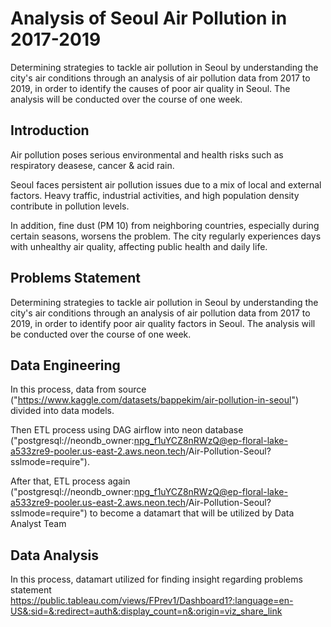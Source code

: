 
# Analysis of Seoul Air Pollution in 2017-2019 

Determining strategies to tackle air pollution in Seoul by understanding the city's air conditions through an analysis of air pollution data from 2017 to 2019, in order to identify the causes of poor air quality in Seoul. The analysis will be conducted over the course of one week.


## Introduction
Air pollution poses serious environmental and health risks such as respiratory deasese, cancer & acid rain.

Seoul faces persistent air pollution issues due to a mix of local and external factors. Heavy traffic, industrial activities, and high population density contribute in pollution levels.

In addition, fine dust (PM 10) from neighboring countries, especially during certain seasons, worsens the problem. The city regularly experiences days with unhealthy air quality, affecting public health and daily life.


## Problems Statement

Determining strategies to tackle air pollution in Seoul by understanding the city's air conditions through an analysis of air pollution data from 2017 to 2019, in order to identify poor air quality factors in Seoul. The analysis will be conducted over the course of one week.


## Data Engineering
In this process, data from source ("https://www.kaggle.com/datasets/bappekim/air-pollution-in-seoul") divided into data models.

Then ETL process using DAG airflow into neon database ("postgresql://neondb_owner:npg_f1uYCZ8nRWzQ@ep-floral-lake-a533zre9-pooler.us-east-2.aws.neon.tech/Air-Pollution-Seoul?sslmode=require").

After that, ETL process again ("postgresql://neondb_owner:npg_f1uYCZ8nRWzQ@ep-floral-lake-a533zre9-pooler.us-east-2.aws.neon.tech/Air-Pollution-Seoul?sslmode=require") to become a datamart that will be utilized by Data Analyst Team


## Data Analysis
In this process, datamart utilized for finding insight regarding problems statement https://public.tableau.com/views/FPrev1/Dashboard1?:language=en-US&:sid=&:redirect=auth&:display_count=n&:origin=viz_share_link
